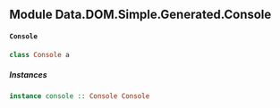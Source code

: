 ## Module Data.DOM.Simple.Generated.Console

#### `Console`

``` purescript
class Console a
```

##### Instances
``` purescript
instance console :: Console Console
```


